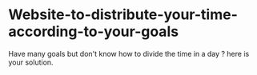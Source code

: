 # Website-to-distribute-your-time-according-to-your-goals
Have many goals but don't know how to divide the time in a day ? here is your solution.
